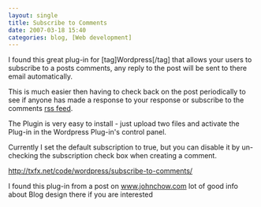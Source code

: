 ```yaml
---
layout: single
title: Subscribe to Comments
date: 2007-03-18 15:40
categories: blog, [Web development]
---
```

I found this great plug-in for [tag]Wordpress[/tag] that allows your users to subscribe to a posts comments, any reply to the post will be sent to there email automatically.

This is much easier then having to check back on the post periodically to see if anyone has made a response to your response or subscribe to the comments <a href="/what-are-rss-feeds-and-how-to-use-them/">rss feed</a>.

The Plugin is very easy to install - just upload two files and activate the Plug-in in the Wordpress Plug-in's control panel.

Currently I set the default subscription to true, but you can disable it by un-checking the subscription check box when creating a comment.

<a href="http://txfx.net/code/wordpress/subscribe-to-comments/">http://txfx.net/code/wordpress/subscribe-to-comments/</a>

I found this plug-in from a post on <a href="http://www.johnchow.com/two-plugins-to-increase-blog-comments/">www.johnchow.com</a> lot of good info about Blog design there if you are interested
